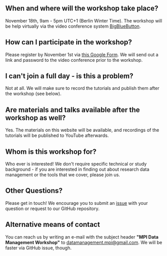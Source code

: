 ## When and where will the workshop take place?

November 18th, 9am - 5pm UTC+1 (Berlin Winter Time).
The workshop will be help virtually via the video conference system [BigBlueButton](https://bigbluebutton.org/).

## How can I participate in the workshop?

Please register by November 1st via [this Google Form](https://forms.gle/4DarZ5XFihQwSKZ7A).
We will send out a link and password to the video conference prior to the workshop.

## I can't join a full day - is this a problem?

Not at all. We will make sure to record the tutorials and publish them after the workshop (see below).

## Are materials and talks available after the workshop as well?

Yes. The materials on this website will be available, and recordings of the tutorials will be published to YouTube afterwards.

## Whom is this workshop for?

Who ever is interested!
We don't require specific technical or study background - if you are interested in finding out about research data management or the tools that we cover, please join us.

## Other Questions?

Please get in touch!
We encourage you to submit an [issue](https://github.com/adswa/mpi-datamanagement-ws/issues/new/choose) with your question or request to our GitHub repository.

## Alternative means of contact

You can reach us by writing an e-mail with the subject header **"MPI Data Management Workshop"** to [datamanagement.mpi@gmail.com](mailto:datamanagement.mpi@gmail.com).
We will be faster via GitHub issue, though.
